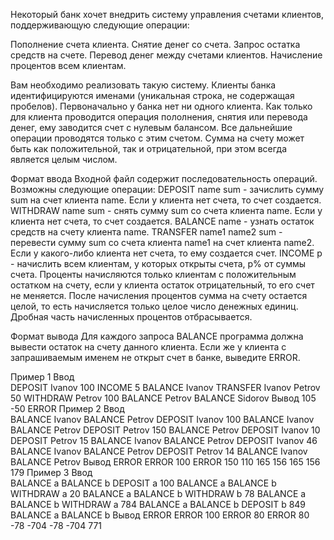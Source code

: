 Некоторый банк хочет внедрить систему управления счетами клиентов, поддерживающую следующие операции:

Пополнение счета клиента. Снятие денег со счета. Запрос остатка средств на счете. Перевод денег между счетами клиентов. Начисление процентов всем клиентам.

Вам необходимо реализовать такую систему. Клиенты банка идентифицируются именами (уникальная строка, не содержащая пробелов). Первоначально у банка нет ни одного клиента. Как только для клиента проводится операция пололнения, снятия или перевода денег, ему заводится счет с нулевым балансом. Все дальнейшие операции проводятся только с этим счетом. Сумма на счету может быть как положительной, так и отрицательной, при этом всегда является целым числом.

Формат ввода
Входной файл содержит последовательность операций. Возможны следующие операции: DEPOSIT name sum - зачислить сумму sum на счет клиента name. Если у клиента нет счета, то счет создается. WITHDRAW name sum - снять сумму sum со счета клиента name. Если у клиента нет счета, то счет создается. BALANCE name - узнать остаток средств на счету клиента name. TRANSFER name1 name2 sum - перевести сумму sum со счета клиента name1 на счет клиента name2. Если у какого-либо клиента нет счета, то ему создается счет. INCOME p - начислить всем клиентам, у которых открыты счета, p% от суммы счета. Проценты начисляются только клиентам с положительным остатком на счету, если у клиента остаток отрицательный, то его счет не меняется. После начисления процентов сумма на счету остается целой, то есть начисляется только целое число денежных единиц. Дробная часть начисленных процентов отбрасывается.

Формат вывода
Для каждого запроса BALANCE программа должна вывести остаток на счету данного клиента. Если же у клиента с запрашиваемым именем не открыт счет в банке, выведите ERROR.

Пример 1
Ввод	
DEPOSIT Ivanov 100
INCOME 5
BALANCE Ivanov
TRANSFER Ivanov Petrov 50
WITHDRAW Petrov 100
BALANCE Petrov
BALANCE Sidorov
Вывод
105
-50
ERROR
Пример 2
Ввод	
BALANCE Ivanov
BALANCE Petrov
DEPOSIT Ivanov 100
BALANCE Ivanov
BALANCE Petrov
DEPOSIT Petrov 150
BALANCE Petrov
DEPOSIT Ivanov 10
DEPOSIT Petrov 15
BALANCE Ivanov
BALANCE Petrov
DEPOSIT Ivanov 46
BALANCE Ivanov
BALANCE Petrov
DEPOSIT Petrov 14
BALANCE Ivanov
BALANCE Petrov
Вывод
ERROR
ERROR
100
ERROR
150
110
165
156
165
156
179
Пример 3
Ввод	
BALANCE a
BALANCE b
DEPOSIT a 100
BALANCE a
BALANCE b
WITHDRAW a 20
BALANCE a
BALANCE b
WITHDRAW b 78
BALANCE a
BALANCE b
WITHDRAW a 784
BALANCE a
BALANCE b
DEPOSIT b 849
BALANCE a
BALANCE b
Вывод
ERROR
ERROR
100
ERROR
80
ERROR
80
-78
-704
-78
-704
771
